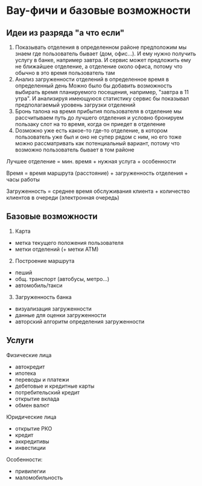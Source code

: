 # Вау-фичи и базовые возможности

## Идеи из разряда "а что если"

1. Показывать отделения в определенном районе
   предположим мы знаем где пользователь бывает (дом, офис...). И ему нужно получить услугу в банке, например завтра. И сервис может предложить ему не ближайшее отделение, а отделение около офиса, потому что обычно в это время пользователь там
2. Анализ загруженности отделений в определенное время в определенный день
   Можно было бы добавить возможность выбирать время планируемого посещения, например, "завтра в 11 утра". И анализируя имеющуюся статистику сервис бы показывал предполагаемый уровень загрузки отделений
3. Бронь талона на время прибытия пользователя в отделение
   мы рассчитываем путь до лучшего отделения и условно бронируем пользаку слот  на то время, когда он приедет в отделение
4. Dозможно уже есть какое-то где-то отделение, в котором пользователь уже был и оно не супер рядом с ним, но его тоже можно рассматривать как потенциальный вариант, потому что возможно пользователь бывает в том районе



Лучшее отделение = мин. время + нужная услуга + особенности

Время = время маршрута (расстояние) + загруженность отделения + часы работы

Загруженность = среднее время обслуживания клиента + количество клиентов в очереди (электронная очередь)

## Базовые возможности

1. Карта

- метка текущего положения пользователя
- метки отделений (+ метки АТМ)

2. Построение маршрута

- пеший
- общ. транспорт (автобусы, метро...)
- автомобиль/такси

3. Загруженность банка

- визуализация загруженности
- данные для оценки загруженности
- авторский алгоритм определения загруженности

## Услуги

Физические лица

- автокредит
- ипотека
- переводы и платежи
- дебетовые и кредитные карты
- потребительский кредит
- открытие вклада
- обмен валют

Юридические лица
- открытие РКО
- кредит
- аккредитивы
- инвестиции

Особенности:
- привилегии
- маломобильность

